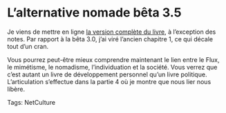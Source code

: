 # L’alternative nomade bêta 3.5

Je viens de mettre en ligne [la version complète du livre](/alternative-nomade/), à l’exception des notes. Par rapport à la bêta 3.0, j’ai viré l’ancien chapitre 1, ce qui décale tout d’un cran.

Vous pourrez peut-être mieux comprendre maintenant le lien entre le Flux, le mimétisme, le nomadisme, l’individuation et la société. Vous verrez que c’est autant un livre de développement personnel qu’un livre politique. L’articulation s’effectue dans la partie 4 où je montre que nous lier nous libère.

Tags: NetCulture